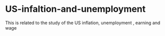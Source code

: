 # US-infaltion-and-unemployment
This is related to the study of the US inflation, unemployment , earning and wage
